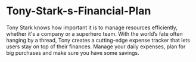 # Tony-Stark-s-Financial-Plan
Tony Stark knows how important it is to manage resources efficiently, whether it's a company or a superhero team. With the world’s fate often hanging by a thread, Tony creates a cutting-edge expense tracker that lets users stay on top of their finances. Manage your daily expenses, plan for big purchases and make sure you have some savings.
